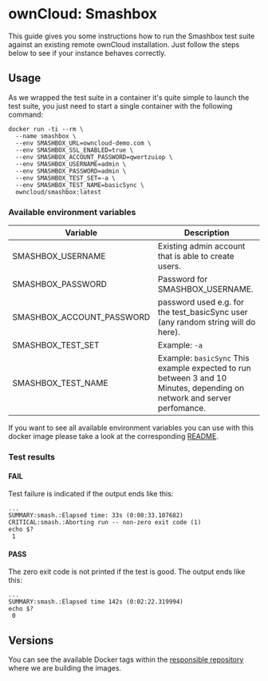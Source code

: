 # ownCloud: Smashbox

This guide gives you some instructions how to run the Smashbox test suite against an existing remote ownCloud installation. Just follow the steps below to see if your instance behaves correctly.

## Usage

As we wrapped the test suite in a container it's quite simple to launch the test suite, you just need to start a single container with the following command:

```
docker run -ti --rm \
  --name smashbox \
  --env SMASHBOX_URL=owncloud-demo.com \
  --env SMASHBOX_SSL_ENABLED=true \
  --env SMASHBOX_ACCOUNT_PASSWORD=qwertzuiop \
  --env SMASHBOX_USERNAME=admin \
  --env SMASHBOX_PASSWORD=admin \
  --env SMASHBOX_TEST_SET=-a \
  --env SMASHBOX_TEST_NAME=basicSync \
  owncloud/smashbox:latest
```

### Available environment variables

| Variable | Description |
| --- | --- |
| SMASHBOX_USERNAME | Existing admin account that is able to create users. |
| SMASHBOX_PASSWORD | Password for SMASHBOX_USERNAME. |
| SMASHBOX_ACCOUNT_PASSWORD | password used e.g. for the test_basicSync user (any random string will do here). |
| SMASHBOX_TEST_SET | Example: `-a` |
| SMASHBOX_TEST_NAME | Example: `basicSync` This example expected to run between 3 and 10 Minutes, depending on network and server perfomance. | 

If you want to see all available environment variables you can use with this docker image please take a look at the corresponding [README](https://github.com/owncloud-docker/smashbox#available-environment-variables).


### Test results

#### FAIL

Test failure is indicated if the output ends like this:
```
...
SUMMARY:smash.:Elapsed time: 33s (0:00:33.107682)
CRITICAL:smash.:Aborting run -- non-zero exit code (1)
echo $?
 1
```

#### PASS

The zero exit code is not printed if the test is good. The output ends like this:

```
...
SUMMARY:smash.:Elapsed time 142s (0:02:22.319994)
echo $?
 0
```




## Versions

You can see the available Docker tags within the [responsible repository](https://github.com/owncloud-docker/smashbox#versions) where we are building the images.
